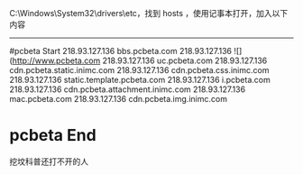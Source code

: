 C:\Windows\System32\drivers\etc，找到 hosts ，使用记事本打开，加入以下内容
***
#pcbeta Start
218.93.127.136 bbs.pcbeta.com
218.93.127.136 ![](http://www.pcbeta.com
218.93.127.136 uc.pcbeta.com
218.93.127.136 cdn.pcbeta.static.inimc.com
218.93.127.136 cdn.pcbeta.css.inimc.com
218.93.127.136 static.template.pcbeta.com
218.93.127.136 i.pcbeta.com
218.93.127.136 cdn.pcbeta.attachment.inimc.com
218.93.127.136 mac.pcbeta.com
218.93.127.136 cdn.pcbeta.img.inimc.com
# pcbeta End
挖坟科普还打不开的人
